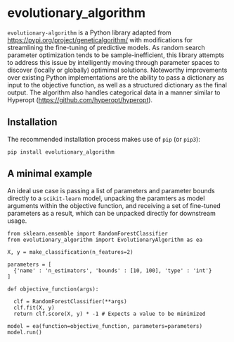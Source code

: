 # evolutionary_algorithm

`evolutionary-algorithm` is a Python library adapted from https://pypi.org/project/geneticalgorithm/ with modifications for streamlining the fine-tuning of predictive models. As random search parameter optimization tends to be sample-inefficient, this library attempts to address this issue by intelligently moving through parameter spaces to discover (locally or globally) optimimal solutions. Noteworthy improvements over existing Python implementations are the ability to pass a dictionary as input to the objective function, as well as a structured dictionary as the final output. The algorithm also handles categorical data in a manner similar to Hyperopt (https://github.com/hyperopt/hyperopt).

## Installation
The recommended installation process makes use of `pip` (or `pip3`):
```
pip install evolutionary_algorithm
```

## A minimal example
An ideal use case is passing a list of parameters and parameter bounds directly to a `scikit-learn` model, unpacking the paramters as model arguments within the objective function, and receiving a set of fine-tuned parameters as a result, which can be unpacked directly for downstream usage.
```
from sklearn.ensemble import RandomForestClassifier
from evolutionary_algorithm import EvolutionaryAlgorithm as ea

X, y = make_classification(n_features=2)

parameters = [
  {'name' : 'n_estimators', 'bounds' : [10, 100], 'type' : 'int'}
]

def objective_function(args):
  
  clf = RandomForestClassifier(**args)
  clf.fit(X, y)
  return clf.score(X, y) * -1 # Expects a value to be minimized

model = ea(function=objective_function, parameters=parameters)
model.run()
```
